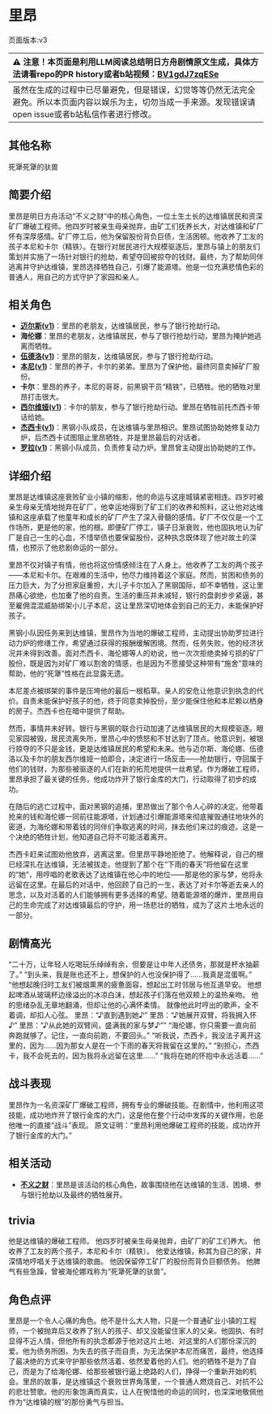 # 里昂
页面版本:v3
 

| :warning: 注意！本页面是利用LLM阅读总结明日方舟剧情原文生成，具体方法请看repo的PR history或者b站视频：[BV1gdJ7zqESe](https://www.bilibili.com/video/BV1gdJ7zqESe/)         |
|:----------------------------|
| 虽然在生成的过程中已尽量避免，但是错误，幻觉等等仍然无法完全避免。所以本页面内容以娱乐为主，切勿当成一手来源。发现错误请open issue或者b站私信作者进行修改。|



## 其他名称
死犟死犟的驮兽
## 简要介绍
里昂是明日方舟活动“不义之财”中的核心角色，一位土生土长的达维镇居民和资深矿厂爆破工程师。他四岁时被亲生母亲抛弃，由矿工们抚养长大，对达维镇和矿厂怀有深厚感情。矿厂停工后，他为保留股份背负巨债，生活困顿。他收养了工友的孩子本尼和卡尔（精铁）。在银行对居民进行大规模驱逐后，里昂与镇上的朋友们策划并实施了一场针对银行的抢劫，希望夺回被掠夺的钱财。最终，为了帮助同伴逃离并守护达维镇，里昂选择牺牲自己，引爆了能源塔。他是一位充满悲情色彩的普通人，用自己的方式守护了家园和亲人。
## 相关角色
-   **[迈尔斯](extended_char_mai_er_si.md)([v1](../chars/extended_char_mai_er_si.md))**：里昂的老朋友，达维镇居民，参与了银行抢劫行动。
-   **海伦娜**：里昂的老朋友，达维镇居民，参与了银行抢劫行动，里昂为掩护她逃离而牺牲。
-   **[伍德洛](extended_char_wu_de_luo.md)([v1](../chars/extended_char_wu_de_luo.md))**：里昂的朋友，达维镇居民，参与了银行抢劫行动。
-   **[本尼](extended_char_ben_ni.md)([v1](../chars/extended_char_ben_ni.md))**：里昂的养子，卡尔的弟弟。里昂为了保护他，最终同意卖掉矿厂股份。
-   **卡尔**：里昂的养子，本尼的哥哥，前黑钢干员“精铁”，已牺牲。他的牺牲对里昂打击很大。
-   **[西尔维娅](extended_char_xi_er_wei_ya.md)([v1](../chars/extended_char_xi_er_wei_ya.md))**：卡尔的朋友，参与了银行抢劫行动。里昂在牺牲前托杰西卡带话给她。
-   **[杰西卡](char_235_jesica.md)([v1](../chars/char_235_jesica.md))**：黑钢小队成员，在达维镇与里昂相识。里昂试图协助她修复动力炉，后杰西卡试图阻止里昂牺牲，并是里昂最后的对话者。
-   **[罗拉](extended_char_luo_la.md)([v1](../chars/extended_char_luo_la.md))**：黑钢小队成员，负责修复动力炉。里昂曾主动提出协助她的工作。
## 详细介绍
里昂是达维镇这座衰败矿业小镇的缩影，他的命运与这座城镇紧密相连。四岁时被亲生母亲无情地抛弃在矿厂，他幸运地得到了矿工们的收养和照料，这让他对达维镇和这座承载了他童年和成长的矿厂产生了深入骨髓的感情。矿厂不仅仅是一个工作场所，更是他的家，他的根。即便矿厂停工，镇子日渐衰败，他也固执地认为矿厂是自己一生的心血，不惜举债也要保留股份，这种执念既体现了他对故土的深情，也预示了他悲剧命运的一部分。

里昂不仅对镇子有情，他也将这份情感倾注在了人身上。他收养了工友的两个孩子——本尼和卡尔。在艰难的生活中，他尽力维持着这个家庭。然而，贫困和债务的压力巨大，为了分担家庭重担，大儿子卡尔加入了黑钢国际，却不幸牺牲，这让里昂痛心欲绝，也加重了他的自责。生活的重压并未减轻，银行的盘剥步步紧逼，甚至雇佣混混威胁绑架小儿子本尼，这让里昂深切地体会到自己的无力，未能保护好孩子。

黑钢小队因任务来到达维镇，里昂作为当地的爆破工程师，主动提出协助罗拉进行动力炉的修缮工作，希望通过获得的报酬缓解困境。然而，任务失败，他的经济状况并未得到改善。面对杰西卡、海伦娜等人的劝说，他一次次拒绝卖掉亏损的矿厂股份，既是因为对矿厂难以割舍的情感，也是因为不愿接受这种带有“施舍”意味的帮助，他的“死犟”性格在此显露无遗。

本尼差点被绑架的事件是压垮他的最后一根稻草。亲人的安危让他意识到执念的代价。自责未能保护好孩子的他，终于同意卖掉股份，至少能保住他和本尼赖以栖身的房子。杰西卡也在暗中提供了帮助。

然而，事情并未好转。银行与黑钢的联合行动加速了达维镇居民的大规模驱逐。眼见家园被毁，居民流离失所，里昂心中的愤怒和不甘达到了顶点。他意识到，被银行掠夺的不只是金钱，更是达维镇居民的希望和未来。他与迈尔斯、海伦娜、伍德洛以及卡尔的朋友西尔维娅一拍即合，决定进行一场反击——抢劫银行，夺回属于他们的钱财，为那些被驱逐的人们在新的拓荒地提供一丝希望。作为爆破工程师，里昂承担了最关键的任务，他成功炸开了银行金库的大门，行动取得了初步的成功。

在随后的逃亡过程中，面对黑钢的追捕，里昂做出了那个令人心碎的决定。他带着抢来的钱和海伦娜一同前往能源塔，计划通过引爆能源塔来彻底摧毁通往地块外的密道，为海伦娜和带着钱的同伴们争取逃离的时间，抹去他们来过的痕迹。这是一个决绝的牺牲计划，他知道自己将不可能活着离开。

杰西卡赶来试图劝他放弃，逃离这里。但里昂平静地拒绝了。他解释说，自己的根已经深扎在达维镇，无法被拔走。他提到了那个在“下雨的春天”将他留在这里的“她”，用哼唱的老歌表达了达维镇在他心中的地位——那是他的家与梦，他将永远留在这里。在最后的对话中，他回顾了自己的一生，表达了对卡尔等逝去亲人的思念，以及对活着的人们能够拥有更多选择的希望。随着能源塔的爆炸，里昂用自己的生命完成了对达维镇最后的守护，用一场悲壮的牺牲，成为了这片土地永远的一部分。
## 剧情高光
“二十万，让年轻人吃喝玩乐绰绰有余，但要是让中年人还债务，那就是杯水抽薪了。”
“到头来，我是账也还不上，想保护的人也没保护得了......我真是混蛋啊。”
“他想起晚归时工友们被烟熏黑的疲惫面容，想起出工时邻居与他互道早安。 他想起啤酒从玻璃杯边缘溢出的冰凉白沫，想起孩子们落在他双颊上的温热亲吻。 他的思绪杂乱无章地翻涌，但却让他的心满怀柔情。 就像他此时哼出的歌声，全不着调，却扣人心弦。 里昂：“♪直到遇到她♪” 里昂：“♪她展开双臂，将我拥入怀♪” 里昂：“♪从此她的双臂间，盛满我的家与梦♪””
“海伦娜，你只需要一直向前奔跑就够了。记住，一直向前跑，不要回头。”
“听我说，杰西卡，我没法子离开这里的，因为......因为那女人是在一个下雨的春天将我留在这里的。”
“别担心，杰西卡，我不会死去的，因为我将永远留在这里......”
“我将在她的怀抱中永远活着......”
## 战斗表现
里昂作为一名资深矿厂爆破工程师，拥有专业的爆破技能。在剧情中，他利用这项技能，成功地炸开了银行金库的大门，这是他在整个行动中发挥的关键作用，也是他唯一的直接“战斗”表现。
原文证明：“里昂利用他爆破工程师的技能，成功炸开了银行金库的大门。”
## 相关活动
-   **[不义之财](../stories/act28side.md)**：里昂是该活动的核心角色，故事围绕他在达维镇的生活、困境、参与银行抢劫以及最终的牺牲展开。
## trivia
他是达维镇的爆破工程师。
他四岁时被亲生母亲抛弃，由矿厂的矿工们养大。
他收养了工友的两个孩子，本尼和卡尔（精铁）。
他爱达维镇，称其为自己的家，并深情地哼唱关于达维镇的歌曲。
他因保留停工矿厂的股份而背负巨额债务。
他脾气有些急躁，曾被海伦娜戏称为“死犟死犟的驮兽”。
## 角色点评
里昂是一个令人心痛的角色。他不是什么大人物，只是一个普通矿业小镇的工程师，一个被抛弃后又收养了别人的孩子、却又没能留住家人的父亲。他固执、有时显得不近人情，但他所有的执念都源于他对这片土地、对这里的人们那份深沉的爱。他为债务所困，为失去的孩子而自责，为无法保护本尼而痛苦，最终，他选择了最决绝的方式来守护那些依然活着、依然爱着他的人们。他的牺牲不是为了自己，而是为了给海伦娜、给那些被银行逼上绝路的人们，挣得一个重新开始的机会。里昂的故事，是达维镇这个衰败世界角落里，一个普通人燃烧自己、对抗不公的悲壮赞歌。他的形象饱满而真实，让人在惋惜他的命运的同时，也深深地敬佩他作为“达维镇的根”的那份勇气与担当。